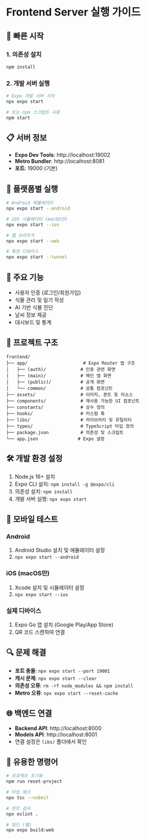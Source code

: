 # Frontend Server 실행 가이드

## 🚀 빠른 시작

### 1. 의존성 설치
```bash
npm install
```

### 2. 개발 서버 실행
```bash
# Expo 개발 서버 시작
npx expo start

# 또는 npm 스크립트 사용
npm start
```

## 📋 서버 정보
- **Expo Dev Tools**: http://localhost:19002
- **Metro Bundler**: http://localhost:8081
- **포트**: 19000 (기본)

## 📱 플랫폼별 실행
```bash
# Android 에뮬레이터
npx expo start --android

# iOS 시뮬레이터 (macOS만)
npx expo start --ios

# 웹 브라우저
npx expo start --web

# 특정 디바이스
npx expo start --tunnel
```

## 🔧 주요 기능
- 사용자 인증 (로그인/회원가입)
- 식물 관리 및 일기 작성
- AI 기반 식물 진단
- 날씨 정보 제공
- 대시보드 및 통계

## 📁 프로젝트 구조
```
frontend/
├── app/                     # Expo Router 앱 구조
│   ├── (auth)/             # 인증 관련 화면
│   ├── (main)/             # 메인 앱 화면
│   ├── (public)/           # 공개 화면
│   └── common/             # 공통 컴포넌트
├── assets/                 # 이미지, 폰트 등 리소스
├── components/             # 재사용 가능한 UI 컴포넌트
├── constants/              # 상수 정의
├── hooks/                  # 커스텀 훅
├── libs/                   # 라이브러리 및 유틸리티
├── types/                  # TypeScript 타입 정의
├── package.json            # 의존성 및 스크립트
└── app.json               # Expo 설정
```

## 🛠️ 개발 환경 설정
1. Node.js 16+ 설치
2. Expo CLI 설치: `npm install -g @expo/cli`
3. 의존성 설치: `npm install`
4. 개발 서버 실행: `npx expo start`

## 📱 모바일 테스트
### Android
1. Android Studio 설치 및 에뮬레이터 설정
2. `npx expo start --android`

### iOS (macOS만)
1. Xcode 설치 및 시뮬레이터 설정
2. `npx expo start --ios`

### 실제 디바이스
1. Expo Go 앱 설치 (Google Play/App Store)
2. QR 코드 스캔하여 연결

## 🔍 문제 해결
- **포트 충돌**: `npx expo start --port 19001`
- **캐시 문제**: `npx expo start --clear`
- **의존성 오류**: `rm -rf node_modules && npm install`
- **Metro 오류**: `npx expo start --reset-cache`

## 🌐 백엔드 연결
- **Backend API**: http://localhost:8000
- **Models API**: http://localhost:8001
- 연결 설정은 `libs/` 폴더에서 확인

## 📝 유용한 명령어
```bash
# 프로젝트 초기화
npm run reset-project

# 타입 체크
npx tsc --noEmit

# 린트 검사
npx eslint .

# 빌드 (웹)
npx expo build:web
```